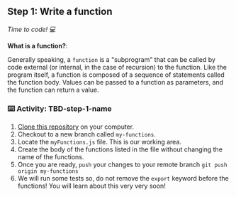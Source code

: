 <!--
  <<< Author notes: Step 1 >>>
  Choose 3-5 steps for your course.
  The first step is always the hardest, so pick something easy!
  Link to docs.github.com for further explanations.
  Encourage users to open new tabs for steps!
  TBD-step-1-notes.
-->

## Step 1: Write a function

_Time to code! :computer:_

**What is a function?**:

Generally speaking, a `function` is a "subprogram" that can be called by code external (or internal, in the case of recursion) to the function. Like the program itself, a function is composed of a sequence of statements called the function body. Values can be passed to a function as parameters, and the function can return a value.

### :keyboard: Activity: TBD-step-1-name

1. [Clone this repository](https://docs.github.com/en/repositories/creating-and-managing-repositories/cloning-a-repository) on your computer.
2. Checkout to a new branch called `my-functions`.
3. Locate the `myFunctions.js` file. This is our working area.
4. Create the body of the functions listed in the file without changing the name of the functions.
5. Once you are ready, `push` your changes to your remote branch `git push origin my-functions`
6. We will run some tests so, do not remove the `export` keyword before the functions! You will learn about this very very soon!
